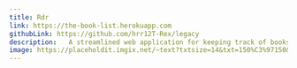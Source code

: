 ```yaml
---
title: Rdr
link: https://the-book-list.herokuapp.com
githubLink: https://github.com/hrr12T-Rex/legacy
description:   A streamlined web application for keeping track of books a user has read and wants to read
image: https://placeholdit.imgix.net/~text?txtsize=14&txt=150%C3%97150&w=150&h=150
---
```

